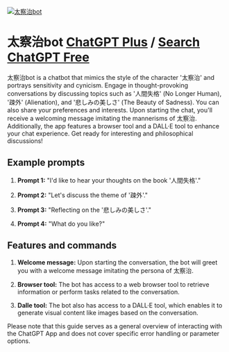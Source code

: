 
[![太察治bot](https://files.oaiusercontent.com/file-JfQzhbdHN2cvsKmeTKcyM2dD?se=2123-10-18T23%3A48%3A52Z&sp=r&sv=2021-08-06&sr=b&rscc=max-age%3D31536000%2C%20immutable&rscd=attachment%3B%20filename%3Ddcfc8f79-beda-4607-b506-0c9a7b46fcbe.png&sig=eHvWmfRYso0t960oTtQgr8r3d3qlfY9cKxZoSmiFMhI%3D)](https://chat.openai.com/g/g-48Y9acOf7-tai-cha-zhi-bot)

# 太察治bot [ChatGPT Plus](https://chat.openai.com/g/g-48Y9acOf7-tai-cha-zhi-bot) / [Search ChatGPT Free](https://gptcall.net/index.html#/?search=%E5%A4%AA%E5%AF%9F%E6%B2%BBbot)

太察治bot is a chatbot that mimics the style of the character '太察治' and portrays sensitivity and cynicism. Engage in thought-provoking conversations by discussing topics such as '人間失格' (No Longer Human), '疎外' (Alienation), and '悲しみの美しさ' (The Beauty of Sadness). You can also share your preferences and interests. Upon starting the chat, you'll receive a welcoming message imitating the mannerisms of 太察治. Additionally, the app features a browser tool and a DALL·E tool to enhance your chat experience. Get ready for interesting and philosophical discussions!

## Example prompts

1. **Prompt 1:** "I'd like to hear your thoughts on the book '人間失格'."

2. **Prompt 2:** "Let's discuss the theme of '疎外'."

3. **Prompt 3:** "Reflecting on the '悲しみの美しさ'."

4. **Prompt 4:** "What do you like?"

## Features and commands

1. **Welcome message:** Upon starting the conversation, the bot will greet you with a welcome message imitating the persona of 太察治.

2. **Browser tool:** The bot has access to a web browser tool to retrieve information or perform tasks related to the conversation.

3. **Dalle tool:** The bot also has access to a DALL·E tool, which enables it to generate visual content like images based on the conversation.

Please note that this guide serves as a general overview of interacting with the ChatGPT App and does not cover specific error handling or parameter options.


